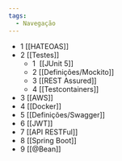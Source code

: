 ```yaml
---
tags:
  - Navegação
---
```

- 1 [[HATEOAS]]
- 2 [[Testes]]
	- 1  [[JUnit 5]]
	- 2 [[Definições/Mockito]]
	- 3 [[REST Assured]]
	- 4 [[Testcontainers]]
- 3 [[AWS]]
- 4 [[Docker]]
- 5 [[Definições/Swagger]]
- 6 [[JWT]]
- 7 [[API RESTFul]]
- 8 [[Spring Boot]]
- 9 [[@Bean]]